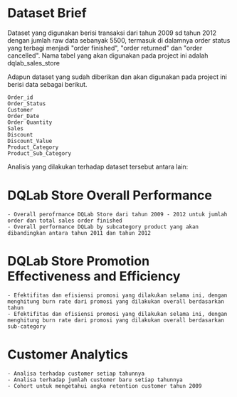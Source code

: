 # Dataset Brief

Dataset yang digunakan berisi transaksi dari tahun 2009 sd tahun 2012 dengan jumlah raw data sebanyak 5500, termasuk di dalamnya order status yang terbagi menjadi "order finished", "order returned" dan "order cancelled". Nama tabel yang akan digunakan pada project ini adalah dqlab_sales_store

Adapun dataset yang sudah diberikan dan akan digunakan pada project ini berisi data sebagai berikut.

    Order_id
    Order_Status
    Customer
    Order_Date
    Order Quantity
    Sales
    Discount 
    Discount_Value
    Product_Category
    Product_Sub_Category

Analisis yang dilakukan terhadap dataset tersebut antara lain:
# DQLab Store Overall Performance
    - Overall perofrmance DQLab Store dari tahun 2009 - 2012 untuk jumlah order dan total sales order finished
    - Overall performance DQLab by subcategory product yang akan dibandingkan antara tahun 2011 dan tahun 2012
# DQLab Store Promotion Effectiveness and Efficiency
    - Efektifitas dan efisiensi promosi yang dilakukan selama ini, dengan menghitung burn rate dari promosi yang dilakukan overall berdasarkan tahun
    - Efektifitas dan efisiensi promosi yang dilakukan selama ini, dengan menghitung burn rate dari promosi yang dilakukan overall berdasarkan sub-category
# Customer Analytics
    - Analisa terhadap customer setiap tahunnya
    - Analisa terhadap jumlah customer baru setiap tahunnya
    - Cohort untuk mengetahui angka retention customer tahun 2009


